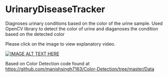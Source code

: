 # UrinaryDiseaseTracker
Diagnoses urinary conditions based on the color of the urine sample.
Used OpenCV library to detect the color of urine and diaganoses the condition based on the detected color 


Please click on the image to view explanatory video.

[![IMAGE ALT TEXT HERE](https://img.youtube.com/vi/QnQY0h2qZbA/0.jpg)](https://www.youtube.com/watch?v=QnQY0h2qZbA)

Based on Color Detection code found at https://github.com/manishsingh7163/Color-Detection/tree/master/Data
